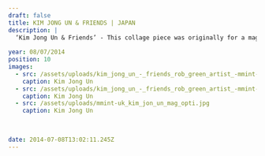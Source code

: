 ```yaml
---
draft: false
title: KIM JONG UN & FRIENDS | JAPAN
description: |
  ‘Kim Jong Un & Friends’ - This collage piece was originally for a magazine commission I worked on which focused on the human rights issues in North Korea. A human rights commissioner was slandered by the North Korean regime for being gay, this piece play a twist on the story and hopefully sheds some light on the injustices happening within North Korea.
  
year: 08/07/2014
position: 10
images:
  - src: /assets/uploads/kim_jong_un_-_friends_rob_green_artist_-mmint-uk_japan_street_art_graffiti_1440_opti.jpg
    caption: Kim Jong Un
  - src: /assets/uploads/kim_jong_un_-_friends_rob_green_artist_-mmint-uk_1080.jpg
    caption: Kim Jong Un  
  - src: /assets/uploads/mmint-uk_kim_jon_un_mag_opti.jpg
    caption: Kim Jong Un             
    
    

date: 2014-07-08T13:02:11.245Z
---
```


